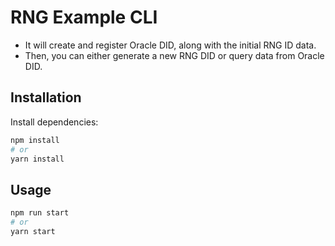 # RNG Example CLI

- It will create and register Oracle DID, along with the initial RNG ID data.
- Then, you can either generate a new RNG DID or query data from Oracle DID.

## Installation

Install dependencies:
   ```bash
   npm install
   # or
   yarn install
   ```

## Usage

```bash
npm run start
# or
yarn start
```